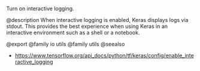 Turn on interactive logging.

@description
When interactive logging is enabled, Keras displays logs via stdout.
This provides the best experience when using Keras in an interactive
environment such as a shell or a notebook.

@export
@family io utils
@family utils
@seealso
+ <https://www.tensorflow.org/api_docs/python/tf/keras/config/enable_interactive_logging>
